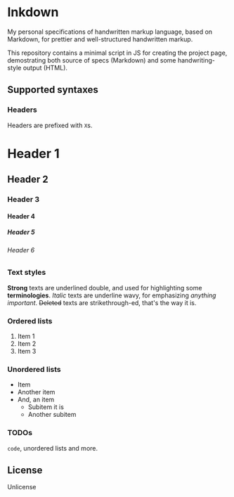 # Inkdown

My personal specifications of handwritten markup language, based on Markdown,
for prettier and well-structured handwritten markup.

This repository contains a minimal script in JS for creating the project page,
demostrating both source of specs (Markdown) and some handwriting-style output
(HTML).

## Supported syntaxes

### Headers

Headers are prefixed with `X`s.

# Header 1
## Header 2
### Header 3
#### Header 4
##### Header 5
###### Header 6

### Text styles

**Strong** texts are underlined double, and used for highlighting some
**terminologies**. *Italic* texts are underline wavy, for emphasizing *anything
important*. ~~Deleted~~ texts are strikethrough-ed, that's the way it is.

### Ordered lists

1. Item 1
2. Item 2
3. Item 3

### Unordered lists

- Item
- Another item
- And, an item
    + Subitem it is
    + Another subitem

### TODOs

`code`, unordered lists and more.

## License

Unlicense
